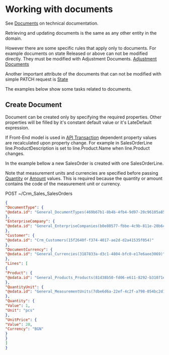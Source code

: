 # Working with documents

See [Documents](xref:Documents) on technical documentation.

Retrieving and updating documents is the same as any other entity in the domain.

However there are some specific rules that apply only to documents. For example documents on state Released or above can not be modified directly. They must be modified with Adjustment Documents. [Adjustment Documents](xref:Adjustment-Documents)

Another important attribute of the documents that can not be modified with simple PATCH request is [State](xref:Document-States)

The examples below show some tasks related to documents.

## Create Document

Document can be created only by specifying the required properties. Other properties will be filled by it's constant default value or it's LateDefault expression.

If Front-End model is used in [API Transaction](transactions.md) dependent property values are recalculated upon property change.  For example in SalesOrderLine line.ProductDescription is set to line.Product.Name when line.Product changes.

In the example bellow a new SalesOrder is created with one SalesOrderLine.

Note that measurement units and currencies are specified before passing [Quantity](quantity.md) or [Amount](amount.md) values. This is required because the quantity or amount contains the code of the measurement unit or currency.

POST ~/Crm_Sales_SalesOrders

```json
{
"DocumentType": {
"@odata.id": "General_DocumentTypes(469b67b1-8b4b-4fb4-9d97-20c96105a85a)"
},
"EnterpriseCompany": {
"@odata.id": "General_EnterpriseCompanies(b0e80577-fbbe-4c9b-811e-20b6c6dd465f)"
},
"Customer": {
"@odata.id": "Crm_Customers(15f2640f-f374-4017-ae2d-d2a41535f054)"
},
"DocumentCurrency": {
"@odata.id": "General_Currencies(3187833a-d3c1-4804-bfc0-e17e6aee3069)"
},
"Lines": [
{
"Product": {
"@odata.id": "General_Products_Products(81d38b50-fd06-e611-8292-b31071e2ee7f)"
},
"QuantityUnit": {
"@odata.id": "General_MeasurementUnits(7dbe6d6a-22ef-4c2f-a798-054bc2d13c8b)"
},
"Quantity": {
"Value": 1,
"Unit": "pcs"
},
"UnitPrice": {
"Value": 20,
"Currency": "BGN"
}
}
]
}
```
